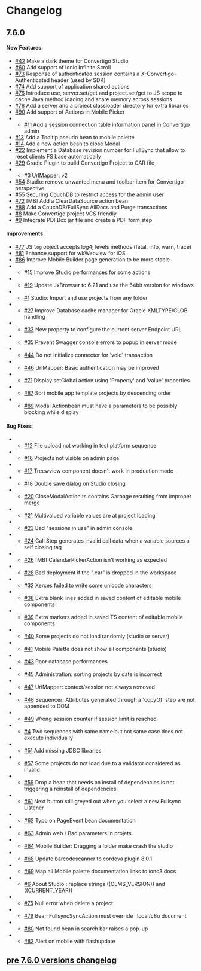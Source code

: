 # Changelog

## 7.6.0

#### New Features:

- [#42](https://github.com/convertigo/convertigo/issues/42) Make a dark theme for Convertigo Studio
- [#60](https://github.com/convertigo/convertigo/issues/60) Add support of Ionic Infinite Scroll
- [#73](https://github.com/convertigo/convertigo/issues/73) Response of authenticated session contains a X-Convertigo-Authenticated header (used by SDK)
- [#74](https://github.com/convertigo/convertigo/issues/74) Add support of application shared actions
- [#76](https://github.com/convertigo/convertigo/issues/76) Introduce use, server.set/get and project.set/get to JS scope to cache Java method loading and share memory across sessions
- [#78](https://github.com/convertigo/convertigo/issues/78) Add a server and a project classloader directory for extra libraries
- [#90](https://github.com/convertigo/convertigo/issues/90) Add support of Actions in Mobile Picker
- * [#11](https://github.com/convertigo/convertigo/issues/11) Add a session connection table information panel in Convertigo admin
- [#13](https://github.com/convertigo/convertigo/issues/13) Add a Tooltip pseudo bean to mobile palette
- [#14](https://github.com/convertigo/convertigo/issues/14) Add a new action bean to close Modal
- [#22](https://github.com/convertigo/convertigo/issues/22) Implement a Database revision number for FullSync that allow to reset clients FS base automatically
- [#29](https://github.com/convertigo/convertigo/issues/29) Gradle Plugin to build Convertigo Project to CAR file
- * [#3](https://github.com/convertigo/convertigo/issues/3) UrlMapper: v2
- [#54](https://github.com/convertigo/convertigo/issues/54) Studio: remove unwanted menu and toolbar item for Convertigo perspective
- [#55](https://github.com/convertigo/convertigo/issues/55) Securing CouchDB to restrict access for the admin user
- [#72](https://github.com/convertigo/convertigo/issues/72) [MB] Add a ClearDataSource action bean
- [#88](https://github.com/convertigo/convertigo/issues/88) Add a CouchDB/FullSync AllDocs and Purge transactions
- [#8](https://github.com/convertigo/convertigo/issues/8) Make Convertigo project VCS friendly
- [#9](https://github.com/convertigo/convertigo/issues/9) Integrate PDFBox jar file and create a PDF form step

#### Improvements:

- [#77](https://github.com/convertigo/convertigo/issues/77) JS `log` object accepts log4j levels methods (fatal, info, warn, trace)
- [#81](https://github.com/convertigo/convertigo/issues/81) Enhance support for wkWebview for iOS
- [#86](https://github.com/convertigo/convertigo/issues/86) Improve Mobile Builder page generation to be more stable
- * [#15](https://github.com/convertigo/convertigo/issues/15) Improve Studio performances for some actions
- * [#19](https://github.com/convertigo/convertigo/issues/19) Update JxBrowser to 6.21 and use the 64bit version for windows
- * [#1](https://github.com/convertigo/convertigo/issues/1) Studio: Import and use projects from any folder
- * [#27](https://github.com/convertigo/convertigo/issues/27) Improve Database cache manager for Oracle XMLTYPE/CLOB handling
- * [#33](https://github.com/convertigo/convertigo/issues/33) New property to configure the current server Endpoint URL
- * [#35](https://github.com/convertigo/convertigo/issues/35) Prevent Swagger console errors to popup in server mode
- * [#44](https://github.com/convertigo/convertigo/issues/44) Do not initialize connector for 'void' transaction
- * [#46](https://github.com/convertigo/convertigo/issues/46) UrlMapper: Basic authentication may be improved
- * [#71](https://github.com/convertigo/convertigo/issues/71) Display setGlobal action using 'Property' and 'value' properties
- * [#87](https://github.com/convertigo/convertigo/issues/87) Sort mobile app template projects by descending order
- * [#89](https://github.com/convertigo/convertigo/issues/89) Modal Actionbean must have a parameters to be possibly blocking while display 


#### Bug Fixes:

- * [#12](https://github.com/convertigo/convertigo/issues/12) File upload not working in test platform sequence
- * [#16](https://github.com/convertigo/convertigo/issues/16) Projects not visible on admin page
- * [#17](https://github.com/convertigo/convertigo/issues/17) Treewview component doesn't work in production mode
- * [#18](https://github.com/convertigo/convertigo/issues/18) Double save dialog on Studio closing
- * [#20](https://github.com/convertigo/convertigo/issues/20) CloseModalAction.ts contains Garbage resulting from improper merge
- * [#21](https://github.com/convertigo/convertigo/issues/21) Multivalued variable values are <null> at project loading
- * [#23](https://github.com/convertigo/convertigo/issues/23) Bad "sessions in use" in admin console
- * [#24](https://github.com/convertigo/convertigo/issues/24) Call Step generates invalid call data when a variable sources a self closing tag
- * [#26](https://github.com/convertigo/convertigo/issues/26) [MB] CalendarPickerAction isn't working as expected
- * [#28](https://github.com/convertigo/convertigo/issues/28) Bad deployment if the ".car" is dropped in the workspace
- * [#32](https://github.com/convertigo/convertigo/issues/32) Xerces failed to write some unicode characters
- * [#38](https://github.com/convertigo/convertigo/issues/38) Extra blank lines added in saved content of editable mobile components
- * [#39](https://github.com/convertigo/convertigo/issues/39) Extra markers added in saved TS content of editable mobile components
- * [#40](https://github.com/convertigo/convertigo/issues/40) Some projects do not load randomly (studio or server)
- * [#41](https://github.com/convertigo/convertigo/issues/41) Mobile Palette does not show all components (studio)
- * [#43](https://github.com/convertigo/convertigo/issues/43) Poor database performances
- * [#45](https://github.com/convertigo/convertigo/issues/45) Administration: sorting projects by date is incorrect
- * [#47](https://github.com/convertigo/convertigo/issues/47) UrlMapper: context/session not always removed
- * [#48](https://github.com/convertigo/convertigo/issues/48) Sequencer: Attributes generated through a 'copyOf' step are not appended to DOM
- * [#49](https://github.com/convertigo/convertigo/issues/49) Wrong session counter if session limit is reached
- * [#4](https://github.com/convertigo/convertigo/issues/4) Two sequences with same name but not same case does not execute individually
- * [#51](https://github.com/convertigo/convertigo/issues/51) Add missing JDBC libraries
- * [#57](https://github.com/convertigo/convertigo/issues/57) Some projects do not load due to a validator considered as invalid
- * [#59](https://github.com/convertigo/convertigo/issues/59) Drop a bean that needs an install of dependencies is not triggering a reinstall of dependencies
- * [#61](https://github.com/convertigo/convertigo/issues/61) Next button still greyed out when you select a new Fullsync Listener
- * [#62](https://github.com/convertigo/convertigo/issues/62) Typo on PageEvent bean documentation
- * [#63](https://github.com/convertigo/convertigo/issues/63) Admin web / Bad parameters in projets
- * [#64](https://github.com/convertigo/convertigo/issues/64) Mobile Builder: Dragging a folder make crash the studio
- * [#68](https://github.com/convertigo/convertigo/issues/68) Update barcodescanner to cordova plugin 8.0.1
- * [#69](https://github.com/convertigo/convertigo/issues/69) Map all Mobile palette documentation links to ionc3 docs
- * [#6](https://github.com/convertigo/convertigo/issues/6) About Studio : replace strings ((CEMS_VERSION)) and ((CURRENT_YEAR))
- * [#75](https://github.com/convertigo/convertigo/issues/75) Null error when delete a project
- * [#79](https://github.com/convertigo/convertigo/issues/79) Bean FullsyncSyncAction must override _local/c8o document
- * [#80](https://github.com/convertigo/convertigo/issues/80) Not found bean in search bar raises a pop-up
- * [#82](https://github.com/convertigo/convertigo/issues/82) Alert on mobile with flashupdate

## [pre 7.6.0 versions changelog](CHANGELOG.pre.7-6-0.md)
